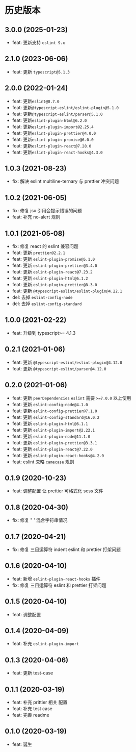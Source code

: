 # 历史版本

## 3.0.0 (2025-01-23)

- feat: 更新支持 `eslint 9.x`

## 2.1.0 (2023-06-06)

- feat: 更新 `typescript@5.1.3`

## 2.0.0 (2022-01-24)

- feat: 更新`eslint@8.7.0`
- feat: 更新`@typescript-eslint/eslint-plugin@5.1.0`
- feat: 更新`@typescript-eslint/parser@5.1.0`
- feat: 更新`eslint-plugin-html@6.2.0`
- feat: 更新`eslint-plugin-import@2.25.4`
- feat: 更新`eslint-plugin-prettier@4.0.0`
- feat: 更新`eslint-plugin-promise@6.0.0`
- feat: 更新`eslint-plugin-react@7.28.0`
- feat: 更新`eslint-plugin-react-hooks@4.3.0`

## 1.0.3 (2021-08-23)

- fix: 解决 eslint multiline-ternary 与 prettier 冲突问题

## 1.0.2 (2021-06-05)

- fix: 修复 jsx 引用会提示错误的问题
- feat: 补充 no-alert 规则

## 1.0.1 (2021-05-08)

- fix: 修复 react 的 eslint 兼容问题
- feat: 更新 `prettier@2.2.1`
- feat: 更新 `eslint-plugin-promise@5.1.0`
- feat: 更新 `eslint-plugin-prettier@3.4.0`
- feat: 更新 `eslint-plugin-react@7.23.2`
- feat: 更新 `eslint-plugin-html@6.1.2`
- feat: 更新 `eslint-plugin-prettier@8.3.0`
- feat: 更新 `@typescript-eslint/eslint-plugin@4.22.1`
- del: 去掉 `eslint-config-node`
- del: 去掉 `eslint-config-standard`

## 1.0.0 (2021-02-22)

- feat: 升级到 typescript>= 4.1.3

## 0.2.1 (2021-01-06)

- feat: 更新 `@typescript-eslint/eslint-plugin@4.12.0`
- feat: 更新 `@typescript-eslint/parser@4.12.0`

## 0.2.0 (2021-01-06)

- feat: 更新 `peerDependencies` `eslint` 需要 `>=7.0.0` 以上使用
- feat: 更新 `eslint-config-node@4.1.0`
- feat: 更新 `eslint-config-prettier@7.1.0`
- feat: 更新 `eslint-config-standard@16.0.2`
- feat: 更新 `eslint-plugin-html@6.1.1`
- feat: 更新 `eslint-plugin-import@2.22.1`
- feat: 更新 `eslint-plugin-node@11.1.0`
- feat: 更新 `eslint-plugin-prettier@3.3.1`
- feat: 更新 `eslint-plugin-react@7.22.0`
- feat: 更新 `eslint-plugin-react-hooks@4.2.0`
- feat: eslint 忽略 `camecase` 规则

## 0.1.9 (2020-10-23)

- feat: 调整配置 让 prettier 可格式化 scss 文件

## 0.1.8 (2020-04-30)

- fix: 修复 " ' 混合字符串情况

## 0.1.7 (2020-04-21)

- fix: 修复 三目运算符 indent eslint 和 prettier 打架问题

## 0.1.6 (2020-04-10)

- feat: 新增 `eslint-plugin-react-hooks` 插件
- fix: 修复 三目运算符 eslint 和 prettier 打架问题

## 0.1.5 (2020-04-10)

- feat: 调整配置

## 0.1.4 (2020-04-09)

- feat: 补充 `eslint-plugin-import`

## 0.1.3 (2020-04-06)

- feat: 更新 test-case

## 0.1.1 (2020-03-19)

- feat: 补充 prittier 相关 配置
- feat: 补充 test case
- feat: 完善 readme

## 0.1.0 (2020-03-19)

- feat: 诞生
